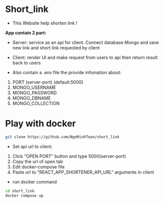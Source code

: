 # Short_link
- This Website help shorten link !

**App contain 2 part:**
- Server: service as an api for client. Connect database Mongo and save new link and short link requested by client
- Client: render UI and make request from users to api then return result back to users

- Also contain a .env file the provide infomation about:
1. PORT (server-port) (default:5000)
2. MONGO_USERNAME
3. MONGO_PASSWORD
4. MONGO_DBNAME
4. MONGO_COLLECTION

# Play with docker
```bash
git clone https://github.com/NgoMinhToan/short_link
```
- Set api url to client:
1. Click "OPEN PORT" button and type 5000(server-port)
2. Copy the url of open tab
3. Edit docker-compose file
4. Paste url to "REACT_APP_SHORTENER_API_URL" arguments in client

- run docker command
```bash
cd short_link
docker compose up
```